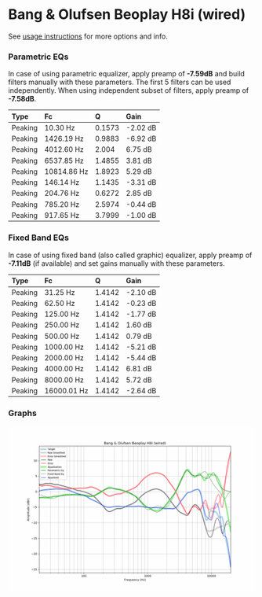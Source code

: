 # Bang & Olufsen Beoplay H8i (wired)
See [usage instructions](https://github.com/jaakkopasanen/AutoEq#usage) for more options and info.

### Parametric EQs
In case of using parametric equalizer, apply preamp of **-7.59dB** and build filters manually
with these parameters. The first 5 filters can be used independently.
When using independent subset of filters, apply preamp of **-7.58dB**.

| Type    | Fc          |      Q | Gain     |
|:--------|:------------|:-------|:---------|
| Peaking | 10.30 Hz    | 0.1573 | -2.02 dB |
| Peaking | 1426.19 Hz  | 0.9883 | -6.92 dB |
| Peaking | 4012.60 Hz  | 2.004  | 6.75 dB  |
| Peaking | 6537.85 Hz  | 1.4855 | 3.81 dB  |
| Peaking | 10814.86 Hz | 1.8923 | 5.29 dB  |
| Peaking | 146.14 Hz   | 1.1435 | -3.31 dB |
| Peaking | 204.76 Hz   | 0.6272 | 2.85 dB  |
| Peaking | 785.20 Hz   | 2.5974 | -0.44 dB |
| Peaking | 917.65 Hz   | 3.7999 | -1.00 dB |

### Fixed Band EQs
In case of using fixed band (also called graphic) equalizer, apply preamp of **-7.11dB**
(if available) and set gains manually with these parameters.

| Type    | Fc          |      Q | Gain     |
|:--------|:------------|:-------|:---------|
| Peaking | 31.25 Hz    | 1.4142 | -2.10 dB |
| Peaking | 62.50 Hz    | 1.4142 | -0.23 dB |
| Peaking | 125.00 Hz   | 1.4142 | -1.77 dB |
| Peaking | 250.00 Hz   | 1.4142 | 1.60 dB  |
| Peaking | 500.00 Hz   | 1.4142 | 0.79 dB  |
| Peaking | 1000.00 Hz  | 1.4142 | -5.21 dB |
| Peaking | 2000.00 Hz  | 1.4142 | -5.44 dB |
| Peaking | 4000.00 Hz  | 1.4142 | 6.81 dB  |
| Peaking | 8000.00 Hz  | 1.4142 | 5.72 dB  |
| Peaking | 16000.01 Hz | 1.4142 | -2.64 dB |

### Graphs
![](./Bang%20&%20Olufsen%20Beoplay%20H8i%20(wired).png)